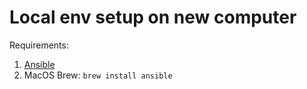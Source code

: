 # Local env setup on new computer

Requirements:

1. [Ansible](https://docs.ansible.com/ansible/latest/installation_guide/intro_installation.html#installing-and-upgrading-ansible)
2. MacOS Brew: `brew install ansible`
